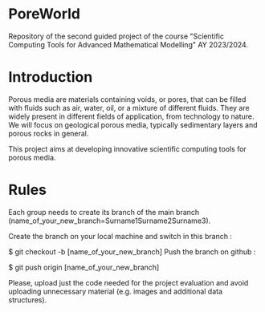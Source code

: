 # PoreWorld


Repository of the second guided project of the course "Scientific Computing Tools for Advanced Mathematical Modelling" AY 2023/2024.

# Introduction

Porous media are materials containing voids, or pores, that can be filled with fluids such as air, water, oil, or a mixture of different fluids. They are widely present in different fields of application, from technology to nature. We will focus on geological porous media, typically sedimentary layers and porous rocks in general.

This project aims at developing innovative scientific computing tools for porous media.

# Rules

Each group needs to create its branch of the main branch (name_of_your_new_branch=Surname1Surname2Surname3). 

Create the branch on your local machine and switch in this branch :

$ git checkout -b [name_of_your_new_branch]
Push the branch on github :

$ git push origin [name_of_your_new_branch]

Please, upload just the code needed for the project evaluation and avoid uploading unnecessary material (e.g. images and additional data structures).